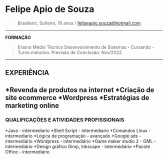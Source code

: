 # Felipe Apio de Souza                                                                                                                                                                                    
>Brasileiro, Solteiro, 16 anos / felipeapio.souza@hotmail.com
----------------------------------------
**FORMAÇÃO**
>Ensino Médio Técnico Desenvolvimento de Sistemas - Cursando - Turno matutino.
>Previsão de Conclusão: Nov/2022.
----------------------------------------
## EXPERIÊNCIA 
*Revenda de produtos  na internet
*Criação de site ecommerce 
*Wordpress
*Estratégias de marketing online
----------------------------------------
### QUALIFICAÇÕES E ATIVIDADES PROFISSIONAIS
*Java - intermediario
*Shell Script - intermediario
*Comandos Linux - intermediario
*Lógica de programação - avançado
*Google ads - intermediário
*Wordpress - intermediário
*Game maker studio 2 - GML - intermediário
*Design gráfico Gimp, Inkscape - intermediário
*Pacote Office - intermediário